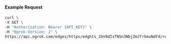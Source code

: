 <!-- Code generated for API Clients. DO NOT EDIT. -->

#### Example Request

```bash
curl \
-X GET \
-H "Authorization: Bearer {API_KEY}" \
-H "Ngrok-Version: 2" \
https://api.ngrok.com/edges/https/edghts_2bV9dIsTNSn3NbjZmJfrkmuNdFd/routes/edghtsrt_2bV9dKRTTZk8Sk0UlcYzZBgNFNb
```
